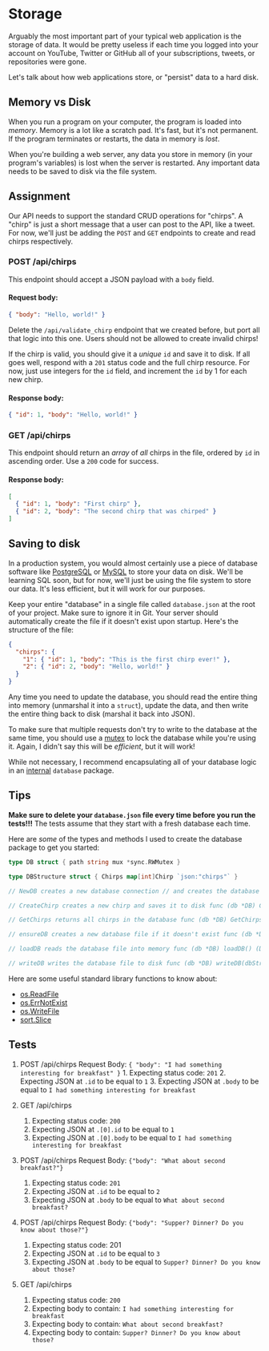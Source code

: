 # Storage

Arguably the most important part of your typical web application is the storage of data. It would be pretty useless if each time you logged into your account on YouTube, Twitter or GitHub all of your subscriptions, tweets, or repositories were gone.

Let's talk about how web applications store, or "persist" data to a hard disk.

## Memory vs Disk

When you run a program on your computer, the program is loaded into _memory_. Memory is a lot like a scratch pad. It's fast, but it's not permanent. If the program terminates or restarts, the data in memory is _lost_.

When you're building a web server, any data you store in memory (in your program's variables) is lost when the server is restarted. Any important data needs to be saved to disk via the file system.

## Assignment

Our API needs to support the standard CRUD operations for "chirps". A "chirp" is just a short message that a user can post to the API, like a tweet. For now, we'll just be adding the `POST` and `GET` endpoints to create and read chirps respectively.

### POST /api/chirps

This endpoint should accept a JSON payload with a `body` field.

#### Request body:

```json
{ "body": "Hello, world!" }
```

Delete the `/api/validate_chirp` endpoint that we created before, but port all that logic into this one. Users should not be allowed to create invalid chirps!

If the chirp is valid, you should give it a _unique_ `id` and save it to disk. If all goes well, respond with a `201` status code and the full chirp resource. For now, just use integers for the `id` field, and increment the `id` by 1 for each new chirp.

#### Response body:

```json
{ "id": 1, "body": "Hello, world!" }
```

### GET /api/chirps

This endpoint should return an _array_ of _all_ chirps in the file, ordered by `id` in ascending order. Use a `200` code for success.

#### Response body:

```json
[
  { "id": 1, "body": "First chirp" },
  { "id": 2, "body": "The second chirp that was chirped" }
]
```

## Saving to disk

In a production system, you would almost certainly use a piece of database software like [PostgreSQL](https://www.postgresql.org/) or [MySQL](https://www.mysql.com/) to store your data on disk. We'll be learning SQL soon, but for now, we'll just be using the file system to store our data. It's less efficient, but it will work for our purposes.

Keep your entire "database" in a single file called `database.json` at the root of your project. Make sure to ignore it in Git. Your server should automatically create the file if it doesn't exist upon startup. Here's the structure of the file:

```json
{
  "chirps": {
    "1": { "id": 1, "body": "This is the first chirp ever!" },
    "2": { "id": 2, "body": "Hello, world!" }
  }
}
```

Any time you need to update the database, you should read the entire thing into memory (unmarshal it into a `struct`), update the data, and then write the entire thing back to disk (marshal it back into JSON).

To make sure that multiple requests don't try to write to the database at the same time, you should use a [mutex](https://blog.boot.dev/golang/golang-mutex/) to lock the database while you're using it. Again, I didn't say this will be _efficient_, but it will work!

While not necessary, I recommend encapsulating all of your database logic in an [internal](https://dave.cheney.net/2019/10/06/use-internal-packages-to-reduce-your-public-api-surface) `database` package.

## Tips

**Make sure to delete your `database.json` file every time before you run the tests!!!** The tests assume that they start with a fresh database each time.

Here are _some_ of the types and methods I used to create the database package to get you started:

```go
type DB struct { path string mux *sync.RWMutex }
```

```go
type DBStructure struct { Chirps map[int]Chirp `json:"chirps"` }
```

```go
// NewDB creates a new database connection // and creates the database file if it doesn't exist func NewDB(path string) (*DB, error)
```

```go
// CreateChirp creates a new chirp and saves it to disk func (db *DB) CreateChirp(body string) (Chirp, error)
```

```go
// GetChirps returns all chirps in the database func (db *DB) GetChirps() ([]Chirp, error)
```

```go
// ensureDB creates a new database file if it doesn't exist func (db *DB) ensureDB() error
```

```go
// loadDB reads the database file into memory func (db *DB) loadDB() (DBStructure, error)
```

```go
// writeDB writes the database file to disk func (db *DB) writeDB(dbStructure DBStructure) error
```

Here are some useful standard library functions to know about:

- [os.ReadFile](https://pkg.go.dev/os#ReadFile)
- [os.ErrNotExist](https://pkg.go.dev/os#ErrNotExist)
- [os.WriteFile](https://pkg.go.dev/os#WriteFile)
- [sort.Slice](https://pkg.go.dev/sort#Slice)

## Tests

1. POST /api/chirps
   Request Body: `{ "body": "I had something interesting for breakfast" }` 1. Expecting status code: `201` 2. Expecting JSON at `.id` to be equal to `1` 3. Expecting JSON at `.body` to be equal to `I had something interesting for breakfast`

2. GET /api/chirps

   1. Expecting status code: `200`
   2. Expecting JSON at `.[0].id` to be equal to `1`
   3. Expecting JSON at `.[0].body` to be equal to `I had something interesting for breakfast`

3. POST /api/chirps
   Request Body: `{"body": "What about second breakfast?"}`

   1. Expecting status code: `201`
   2. Expecting JSON at `.id` to be equal to `2`
   3. Expecting JSON at `.body` to be equal to `What about second breakfast?`

4. POST /api/chirps
   Request Body: `{"body": "Supper? Dinner? Do you know about those?"}`

   1. Expecting status code: 201
   2. Expecting JSON at `.id` to be equal to `3`
   3. Expecting JSON at `.body` to be equal to `Supper? Dinner? Do you know about those?`

5. GET /api/chirps
   1. Expecting status code: `200`
   2. Expecting body to contain: `I had something interesting for breakfast`
   3. Expecting body to contain: `What about second breakfast?`
   4. Expecting body to contain: `Supper? Dinner? Do you know about those?`
